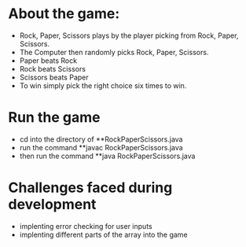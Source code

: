 # About the game: 
- Rock, Paper, Scissors plays by the player picking from Rock, Paper, Scissors. 
- The Computer then randomly picks Rock, Paper, Scissors. 
- Paper beats Rock
- Rock beats Scissors
- Scissors beats Paper
- To win simply pick the right choice six times to win. 

# Run the game
- cd into the directory of **RockPaperScissors.java
- run the command **javac RockPaperScissors.java
- then run the command **java RockPaperScissors.java

# Challenges faced during development
- implenting error checking for user inputs
- implenting different parts of the array into the game
